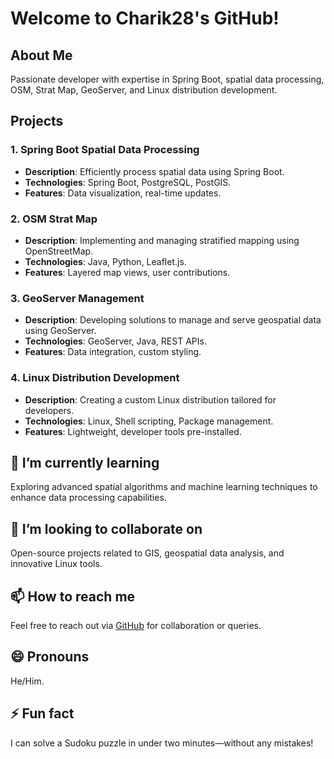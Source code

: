 # Welcome to Charik28's GitHub!

## About Me
Passionate developer with expertise in Spring Boot, spatial data processing, OSM, Strat Map, GeoServer, and Linux distribution development.

## Projects

### 1. Spring Boot Spatial Data Processing
- **Description**: Efficiently process spatial data using Spring Boot.
- **Technologies**: Spring Boot, PostgreSQL, PostGIS.
- **Features**: Data visualization, real-time updates.

### 2. OSM Strat Map
- **Description**: Implementing and managing stratified mapping using OpenStreetMap.
- **Technologies**: Java, Python, Leaflet.js.
- **Features**: Layered map views, user contributions.

### 3. GeoServer Management
- **Description**: Developing solutions to manage and serve geospatial data using GeoServer.
- **Technologies**: GeoServer, Java, REST APIs.
- **Features**: Data integration, custom styling.

### 4. Linux Distribution Development
- **Description**: Creating a custom Linux distribution tailored for developers.
- **Technologies**: Linux, Shell scripting, Package management.
- **Features**: Lightweight, developer tools pre-installed.

## 🌱 I’m currently learning
Exploring advanced spatial algorithms and machine learning techniques to enhance data processing capabilities.

## 💞️ I’m looking to collaborate on
Open-source projects related to GIS, geospatial data analysis, and innovative Linux tools.

## 📫 How to reach me
Feel free to reach out via [GitHub](https://github.com/charik28/charik28) for collaboration or queries.

## 😄 Pronouns
He/Him.

## ⚡ Fun fact
I can solve a Sudoku puzzle in under two minutes—without any mistakes!

